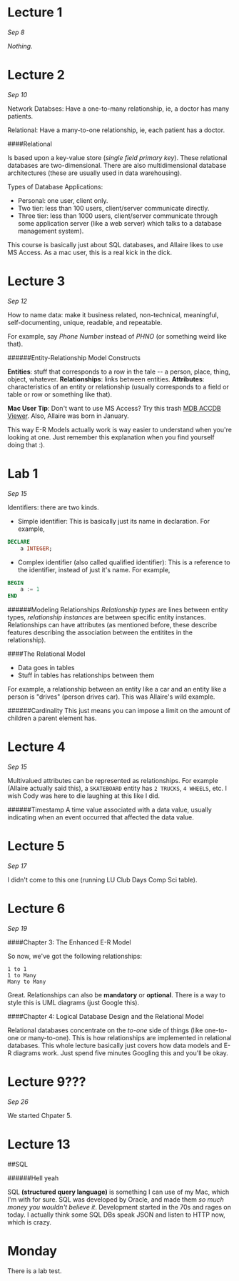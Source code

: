 Lecture 1
=========

*Sep 8*

*Nothing*.

Lecture 2
=========

*Sep 10*

Network Databses: Have a one-to-many relationship, ie, a doctor has many patients.

Relational: Have a many-to-one relationship, ie, each patient has a doctor.

####Relational

Is based upon a key-value store (*single field primary key*). These relational databases are two-dimensional. There are also multidimensional database architectures (these are usually used in data warehousing).

Types of Database Applications:

- Personal: one user, client only.
- Two tier: less than 100 users, client/server communicate directly.
- Three tier: less than 1000 users, client/server communicate through some application server (like a web server) which talks to a database management system).

This course is basically just about SQL databases, and Allaire likes to use MS Access. As a mac user, this is a real kick in the dick.

Lecture 3
=========

*Sep 12*

How to name data: make it business related, non-technical, meaningful, self-documenting, unique, readable, and repeatable.

For example, say *Phone Number* instead of *PHNO* (or something weird like that).

######Entity-Relationship Model Constructs

**Entities**: stuff that corresponds to a row in the tale -- a person, place, thing, object, whatever.
**Relationships**: links between entities.
**Attributes**: characteristics of an entity or relationship (usually corresponds to a field or table or row or something like that).

**Mac User Tip**: Don't want to use MS Access? Try this trash <a href="https://itunes.apple.com/app/id417392270?mt=12">MDB ACCDB Viewer</a>. Also, Allaire was born in January.

This way E-R Models actually work is way easier to understand when you're looking at one. Just remember this explanation when you find yourself doing that :).

Lab 1
=====

*Sep 15*

Identifiers: there are two kinds.
- Simple identifier: This is basically just its name in declaration. For example, 
```sql
DECLARE
	a INTEGER;
```
- Complex identifier (also called qualified identifier): This is a reference to the identifier, instead of just it's name. For example,
```sql
BEGIN
	a := 1
END
```

######Modeling Relationships
*Relationship types* are lines between entity types, *relationship instances* are between specific entity instances. Relationships can have attributes (as mentioned before, these describe features describing the association between the entitites in the relationship).

####The Relational Model
- Data goes in tables
- Stuff in tables has relationships between them

For example, a relationship between an entity like a car and an entity like a person is "drives" (person drives car). This was Allaire's wild example.

######Cardinality
This just means you can impose a limit on the amount of children a parent element has.

Lecture 4
=========

*Sep 15*

Multivalued attributes can be represented as relationships. For example (Allaire actually said this), a `SKATEBOARD` entity has `2 TRUCKS`, `4 WHEELS`, etc. I wish Cody was here to die laughing at this like I did.

######Timestamp
A time value associated with a data value, usually indicating when an event occurred that affected the data value.

Lecture 5
=========

*Sep 17*

I didn't come to this one (running LU Club Days Comp Sci table).

Lecture 6
=========

*Sep 19*

####Chapter 3: The Enhanced E-R Model

So now, we've got the following relationships:

```
1 to 1
1 to Many
Many to Many
```

Great. Relationships can also be **mandatory** or **optional**. There is a way to style this is UML diagrams (just Google this).

####Chapter 4: Logical Database Design and the Relational Model

Relational databases concentrate on the *to-one* side of things (like one-to-one or many-to-one). This is how relationships are implemented in relational databases. This whole lecture basically just covers how data models and E-R diagrams work. Just spend five minutes Googling this and you'll be okay.

Lecture 9???
============

*Sep 26*

We started Chpater 5.

Lecture 13
==========

##SQL

######Hell yeah

SQL **(structured query language)** is something I can use of my Mac, which I'm with for sure. SQL was developed by Oracle, and made them *so much money you wouldn't believe it*. Development started in the 70s and rages on today. I actually think some SQL DBs speak JSON and listen to HTTP now, which is crazy.

Monday
======

There is a lab test.
